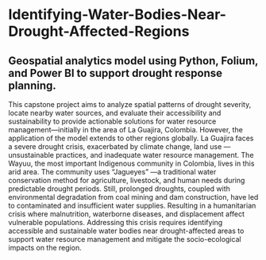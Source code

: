 # Identifying-Water-Bodies-Near-Drought-Affected-Regions
## Geospatial analytics model using Python, Folium, and Power BI to support drought response planning.

This capstone project aims to analyze spatial patterns of drought severity, locate nearby water sources, and evaluate their accessibility and sustainability to provide actionable solutions for water resource management—initially in the area of La Guajira, Colombia. However, the application of the model extends to other regions globally. La Guajira faces a severe drought crisis, exacerbated by climate change, land use —unsustainable practices, and inadequate water resource management. The Wayuu, the most important Indigenous community in Colombia, lives in this arid area. The community uses “Jagueyes” —a traditional water conservation method for agriculture, livestock, and human needs during predictable drought periods. Still, prolonged droughts, coupled with environmental degradation from coal mining and dam construction, have led to contaminated and insufficient water supplies. Resulting in a humanitarian crisis where malnutrition, waterborne diseases, and displacement affect vulnerable populations. Addressing this crisis requires identifying accessible and sustainable water bodies near drought-affected areas to support water resource management and mitigate the socio-ecological impacts on the region.
